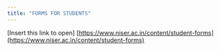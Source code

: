 ```yaml
---
title: "FORMS FOR STUDENTS"
---
```

[Insert this link to open] [https://www.niser.ac.in/content/student-forms](https://www.niser.ac.in/content/student-forms)